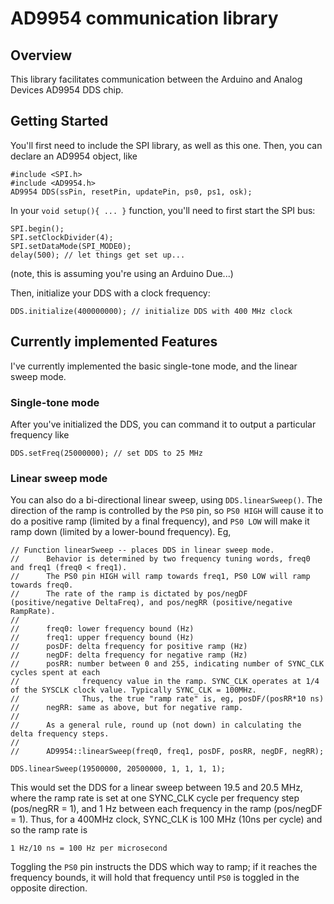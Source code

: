 # AD9954 communication library

## Overview

This library facilitates communication between the Arduino and Analog Devices AD9954 DDS chip.

## Getting Started

You'll first need to include the SPI library, as well as this one. Then, you can declare an AD9954 object, like

    #include <SPI.h>
    #include <AD9954.h>
    AD9954 DDS(ssPin, resetPin, updatePin, ps0, ps1, osk);

In your `void setup(){ ... }` function, you'll need to first start the SPI bus:

    SPI.begin();
    SPI.setClockDivider(4);
    SPI.setDataMode(SPI_MODE0);
    delay(500); // let things get set up...

(note, this is assuming you're using an Arduino Due...)

Then, initialize your DDS with a clock frequency:

    DDS.initialize(400000000); // initialize DDS with 400 MHz clock

## Currently implemented Features

I've currently implemented the basic single-tone mode, and the linear sweep mode.

### Single-tone mode

After you've initialized the DDS, you can command it to output a particular frequency like

    DDS.setFreq(25000000); // set DDS to 25 MHz

### Linear sweep mode

You can also do a bi-directional linear sweep, using `DDS.linearSweep()`. The direction of the ramp is controlled by 
the `PS0` pin, so `PS0 HIGH` will cause it to do a positive ramp (limited by a final frequency), and `PS0 LOW` will make it 
ramp down (limited by a lower-bound frequency). Eg,

    
    // Function linearSweep -- places DDS in linear sweep mode.
    //      Behavior is determined by two frequency tuning words, freq0 and freq1 (freq0 < freq1).
    //      The PS0 pin HIGH will ramp towards freq1, PS0 LOW will ramp towards freq0.
    //      The rate of the ramp is dictated by pos/negDF (positive/negative DeltaFreq), and pos/negRR (positive/negative RampRate).
    //      
    //      freq0: lower frequency bound (Hz)
    //      freq1: upper frequency bound (Hz)
    //      posDF: delta frequency for positive ramp (Hz)
    //      negDF: delta frequency for negative ramp (Hz)
    //      posRR: number between 0 and 255, indicating number of SYNC_CLK cycles spent at each
    //              frequency value in the ramp. SYNC_CLK operates at 1/4 of the SYSCLK clock value. Typically SYNC_CLK = 100MHz.
    //              Thus, the true "ramp rate" is, eg, posDF/(posRR*10 ns)
    //      negRR: same as above, but for negative ramp.
    //      
    //      As a general rule, round up (not down) in calculating the delta frequency steps.
    //
    //      AD9954::linearSweep(freq0, freq1, posDF, posRR, negDF, negRR);

    DDS.linearSweep(19500000, 20500000, 1, 1, 1, 1);

This would set the DDS for a linear sweep between 19.5 and 20.5 MHz, where the ramp rate is set at one SYNC\_CLK cycle per frequency
step (pos/negRR = 1), and 1 Hz between each frequency in the ramp (pos/negDF = 1). Thus, for a 400MHz clock, SYNC\_CLK is 100 MHz 
(10ns per cycle) and so the ramp rate is

    1 Hz/10 ns = 100 Hz per microsecond

Toggling the `PS0` pin instructs the DDS which way to ramp; if it reaches the frequency bounds, it will hold that frequency until `PS0`
is toggled in the opposite direction.

    
    
